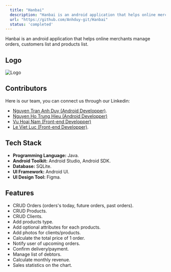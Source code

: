 ```yaml
---
  title: "Hanbai"
  description: "Hanbai is an android application that helps online merchants manage orders, customers list and products list."
  url: "https://github.com/Anhduy-git/Hanbai"
  status: 'completed'
---
```


Hanbai is an android application that helps online merchants manage orders, customers list and products list.

## Logo

![Logo](https://user-images.githubusercontent.com/84486806/188899027-bf3eac0a-37cf-4101-a71c-2586e3e4fd86.png)

## Contributors
Here is our team, you can connect us through our Linkedin:
- [Nguyen Tran Anh Duy (Android Developper)](https://www.linkedin.com/in/duy-nguyen-tran-anh/).
- [Nguyen Ho Trung Hieu (Android Developper)](https://github.com/nhthieu)
- [Vu Hoai Nam (Front-end Developper)](https://github.com/namhoai1109)
- [Le Viet Luc (Front-end Developper)](https://www.linkedin.com/in/luc-le-377496231/).

## Tech Stack

- **Programming Language:** Java.
- **Android Toolkit:** Android Studio, Android SDK.
- **Database:** SQLite.
- **UI Framework:** Android UI.
- **UI Design Tool:** Figma.

## Features

- CRUD Orders (orders's today, future orders, past orders).
- CRUD Products.
- CRUD Clients.
- Add products type.
- Add optional attributes for each products.
- Add photos for clients/products.
- Calculate the total price of 1 order.
- Notify user of upcoming orders.
- Confirm delivery/payment.
- Manage list of debtors.
- Calculate monthly revenue.
- Sales statistics on the chart.
